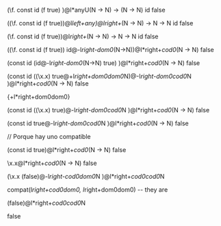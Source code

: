 (\f. const id (f true) )@l*anyU(N -> N) -> (N -> N) id false

((\f. const id (f true))@l*left+*any)@l*right+*(N -> N) -> N -> N id false

(\f. const id (f true))@l*right+*(N -> N) -> N -> N id false

((\f. const id (f true)) id@-l*right-dom0*(N->N))@l*right+*cod0*(N -> N) false

(const id (id@-l*right-dom0*(N->N) true) )@l*right+*cod0*(N -> N) false

(const id ((\x.x) true@+l*right+dom0dom0*N)@-l*right-dom0cod0*N )@l*right+*cod0*(N -> N) false

{+l*right+dom0dom0}

(const id ((\x.x) true)@-l*right-dom0cod0*N )@l*right+*cod0*(N -> N) false

(const id true@-l*right-dom0cod0*N )@l*right+*cod0*(N -> N) false

// Porque hay uno compatible

(const id true)@l*right+*cod0*(N -> N) false

\x.x@l*right+*cod0*(N -> N) false

(\x.x (false)@-l*right-cod0dom0*N )@l*right+*cod0cod0*N

compat(l*right+cod0dom0, l*right+dom0dom0) -- they are

(false)@l*right+*cod0cod0*N

false
